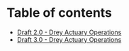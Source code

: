 # Table of contents

* [Draft 2.0 - Drey Actuary Operations](README.md)
* [Draft 3.0 - Drey Actuary Operations](draft-3.0-drey-actuary-operations.md)
